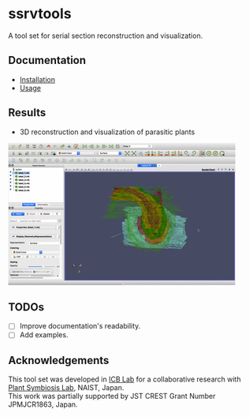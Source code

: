 # ssrvtools
A tool set for serial section reconstruction and visualization.

## Documentation
- [Installation](docs/install.md)
- [Usage](docs/usage.md)

## Results
- 3D reconstruction and visualization of parasitic plants

![Visualization](docs/img/visualization.gif "Visualization using ParaView")

## TODOs
- [ ] Improve documentation's readability.
- [ ] Add examples. 

## Acknowledgements
This tool set was developed in [ICB Lab](http://icb-lab.naist.jp/english/contactus.html) for a collaborative research with [Plant Symbiosis Lab](https://bsw3.naist.jp/yoshida/index-en.html), NAIST, Japan.  
This work was partially supported by JST CREST Grant Number JPMJCR1863, Japan.
